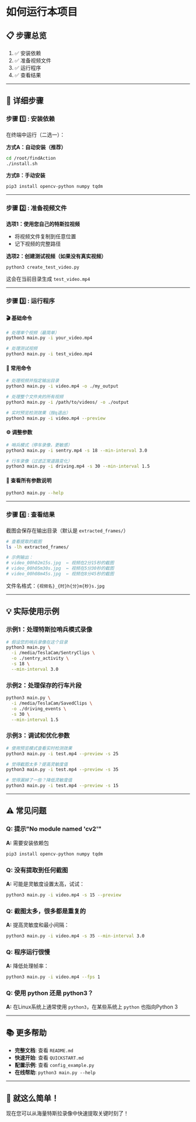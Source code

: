# 如何运行本项目

## 📋 步骤总览

1. ✅ 安装依赖
2. ✅ 准备视频文件
3. ✅ 运行程序
4. ✅ 查看结果

---

## 🚀 详细步骤

### 步骤 1️⃣ : 安装依赖

在终端中运行（二选一）：

**方式A：自动安装（推荐）**
```bash
cd /root/findAction
./install.sh
```

**方式B：手动安装**
```bash
pip3 install opencv-python numpy tqdm
```

---

### 步骤 2️⃣ : 准备视频文件

**选项1：使用您自己的特斯拉视频**
- 将视频文件复制到任意位置
- 记下视频的完整路径

**选项2：创建测试视频（如果没有真实视频）**
```bash
python3 create_test_video.py
```
这会在当前目录生成 `test_video.mp4`

---

### 步骤 3️⃣ : 运行程序

#### 🎬 基础命令

```bash
# 处理单个视频（最简单）
python3 main.py -i your_video.mp4

# 处理测试视频
python3 main.py -i test_video.mp4
```

#### 🎯 常用命令

```bash
# 处理视频并指定输出目录
python3 main.py -i video.mp4 -o ./my_output

# 处理整个文件夹的所有视频
python3 main.py -i /path/to/videos/ -o ./output

# 实时预览检测效果（按q退出）
python3 main.py -i video.mp4 --preview
```

#### ⚙️ 调整参数

```bash
# 哨兵模式（停车录像，更敏感）
python3 main.py -i sentry.mp4 -s 18 --min-interval 3.0

# 行车录像（过滤正常道路变化）
python3 main.py -i driving.mp4 -s 30 --min-interval 1.5
```

#### 📖 查看所有参数说明

```bash
python3 main.py --help
```

---

### 步骤 4️⃣ : 查看结果

截图会保存在输出目录（默认是 `extracted_frames/`）

```bash
# 查看提取的截图
ls -lh extracted_frames/

# 示例输出：
# video_00h02m15s.jpg  ← 视频在2分15秒的截图
# video_00h05m30s.jpg  ← 视频在5分30秒的截图
# video_00h08m45s.jpg  ← 视频在8分45秒的截图
```

文件名格式：`{视频名}_{时}h{分}m{秒}s.jpg`

---

## 💡 实际使用示例

### 示例1：处理特斯拉哨兵模式录像

```bash
# 假设您的哨兵录像在这个目录
python3 main.py \
  -i /media/TeslaCam/SentryClips \
  -o ./sentry_activity \
  -s 18 \
  --min-interval 3.0
```

### 示例2：处理保存的行车片段

```bash
python3 main.py \
  -i /media/TeslaCam/SavedClips \
  -o ./driving_events \
  -s 30 \
  --min-interval 1.5
```

### 示例3：调试和优化参数

```bash
# 使用预览模式查看实时检测效果
python3 main.py -i test.mp4 --preview -s 25

# 觉得截图太多？提高灵敏度值
python3 main.py -i test.mp4 --preview -s 35

# 觉得漏掉了一些？降低灵敏度值
python3 main.py -i test.mp4 --preview -s 15
```

---

## ⚠️ 常见问题

### Q: 提示"No module named 'cv2'"

**A:** 需要安装依赖包
```bash
pip3 install opencv-python numpy tqdm
```

### Q: 没有提取到任何截图

**A:** 可能是灵敏度设置太高，试试：
```bash
python3 main.py -i video.mp4 -s 15 --preview
```

### Q: 截图太多，很多都是重复的

**A:** 提高灵敏度和最小间隔：
```bash
python3 main.py -i video.mp4 -s 35 --min-interval 3.0
```

### Q: 程序运行很慢

**A:** 降低处理帧率：
```bash
python3 main.py -i video.mp4 --fps 1
```

### Q: 使用 python 还是 python3？

**A:** 在Linux系统上通常使用 `python3`，在某些系统上 `python` 也指向Python 3

---

## 📚 更多帮助

- **完整文档**: 查看 `README.md`
- **快速开始**: 查看 `QUICKSTART.md`
- **配置示例**: 查看 `config_example.py`
- **在线帮助**: `python3 main.py --help`

---

## 🎉 就这么简单！

现在您可以从海量特斯拉录像中快速提取关键时刻了！
